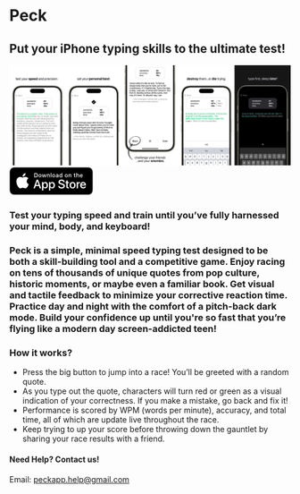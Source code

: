 # Peck
## Put your iPhone typing skills to the ultimate test!
![Screenshot 1](assets/collage.png)
![Download on App Store](assets/appstore-badge.png)

### Test your typing speed and train until you’ve fully harnessed your mind, body, and keyboard!

### Peck is a simple, minimal speed typing test designed to be both a skill-building tool and a competitive game. Enjoy racing on tens of thousands of unique quotes from pop culture, historic moments, or maybe even a familiar book. Get visual and tactile feedback to minimize your corrective reaction time. Practice day and night with the comfort of a pitch-back dark mode. Build your confidence up until you're so fast that you’re flying like a modern day screen-addicted teen!

### How it works? 
- Press the big button to jump into a race! You’ll be greeted with a random quote. 
- As you type out the quote, characters will turn red or green as a visual indication of your correctness. If you make a mistake, go back and fix it!
- Performance is scored by WPM (words per minute), accuracy, and total time, all of which are update live throughout the race.
- Keep trying to up your score before throwing down the gauntlet by sharing your race results with a friend.

#### Need Help? Contact us!
Email: peckapp.help@gmail.com
